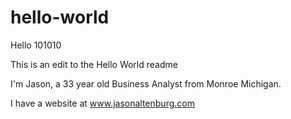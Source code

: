 # hello-world
Hello 101010

This is an edit to the Hello World readme

I'm Jason, a 33 year old Business Analyst from Monroe Michigan.

I have a website at www.jasonaltenburg.com